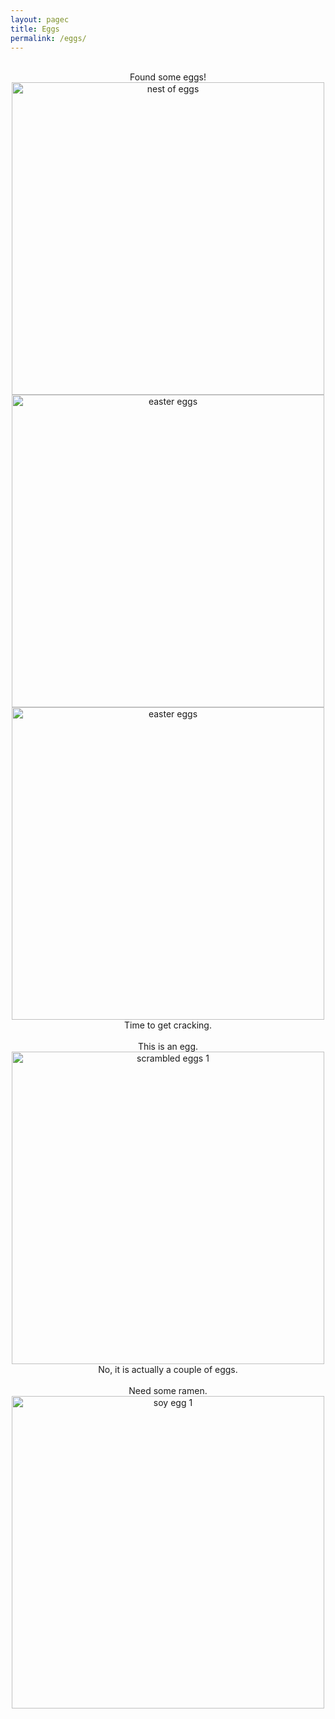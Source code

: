 ```yaml
---
layout: pagec
title: Eggs
permalink: /eggs/
---
```


<br/>
<center>Found some eggs!</center>
<center><img src="{{site.baseurl}}/assets/images/eggs/hidden-eggs-1.jpg" alt="nest of eggs" width="500"/></center>
<center><img src="{{site.baseurl}}/assets/images/eggs/easter-eggs-1.jpg" alt="easter eggs" width="500"/><img src="{{site.baseurl}}/assets/images/eggs/easter-eggs-2.jpg" alt="easter eggs" width="500"/></center>
<center>Time to get cracking.</center>

<br/>
<center>This is an egg.</center>
<center><img src="{{site.baseurl}}/assets/images/eggs/scrambled-eggs-1.jpg" alt="scrambled eggs 1" width="500"/></center>
<center>No, it is actually a couple of eggs.</center>

<br/>
<center> Need some ramen.</center>
<center><img src="{{site.baseurl}}/assets/images/eggs/soy-eggs-1.jpg" alt="soy egg 1" width="500"/></center>
